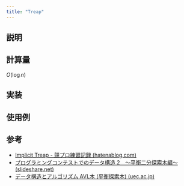 ```yaml
---
title: "Treap"
---
```


## 説明

## 計算量
$O(\log n)$

## 実装

## 使用例

## 参考
- [Implicit Treap - 競プロ練習記録 (hatenablog.com)](https://xuzijian629.hatenablog.com/entry/2018/12/08/000452)
- [プログラミングコンテストでのデータ構造 2　～平衡二分探索木編～ (slideshare.net)](https://www.slideshare.net/iwiwi/2-12188757)
- [データ構造とアルゴリズム AVL木 (平衡探索木) (uec.ac.jp)](http://dopal.cs.uec.ac.jp/okamotoy/lect/2005/DSA/avl.pdf)


